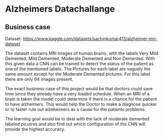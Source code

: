 # Alzheimers Datachallange

## Business case

Dataset: https://www.kaggle.com/datasets/sachinkumar413/alzheimer-mri-dataset

The dataset contains MRI images of human brains, with the labels Very Mild Demented, Mild Demented, Moderate Demented and Non Demented. With this given data a CNN can be trained to detect the status of the patient as one of the mentioned labels. The Pictures for each label are vaguely the same amount except for the Moderate Demented pictures. For this label there are only 64 images present.

The exact business case of this project would be that doctors could save time since they already have a very loaded schedule. When an MRI of a brain is taken the model could determine if there is a chance for the patient to have alzheimers. This would help the Doctor to make a diagnose quicker or to faster rule out alzeheimers as a cause for the patients problems.

The learning goal would be to deal with the lack of moderate demented labeled picutres and also find out which configuration of the CNN will provide the highest accuracy.